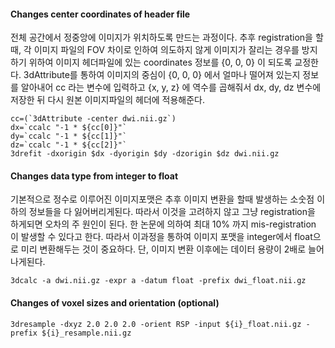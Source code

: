 #### Changes center coordinates of header file 
전체 공간에서 정중앙에 이미지가 위치하도록 만드는 과정이다. 추후 registration을 할 때, 각 이미지 파일의 FOV 차이로 인하여 의도하지 않게 이미지가 잘리는 경우를 방지하기 위하여 이미지 헤더파일에 있는 coordinates 정보를 {0, 0, 0} 이 되도록 교정한다. 3dAttribute를 통하여 이미지의 중심이 {0, 0, 0} 에서 얼마나 떨어져 있는지 정보를 알아내어 cc 라는 변수에 입력하고 {x, y, z} 에 역수를 곱해줘서 dx, dy, dz 변수에 저장한 뒤 다시 원본 이미지파일의 헤더에 적용해준다. 

<pre><code>cc=(`3dAttribute -center dwi.nii.gz`)   
dx=`ccalc "-1 * ${cc[0]}"`
dy=`ccalc "-1 * ${cc[1]}"`
dz=`ccalc "-1 * ${cc[2]}"`
3drefit -dxorigin $dx -dyorigin $dy -dzorigin $dz dwi.nii.gz</code></pre>

#### Changes data type from integer to float
기본적으로 정수로 이루어진 이미지포맷은 추후 이미지 변환을 할때 발생하는 소숫점 이하의 정보들을 다 잃어버리게된다. 따라서 이것을 고려하지 않고 그냥 registration을 하게되면 오차의 주 원인이 된다. 한 논문에 의하여 최대 10% 까지 mis-registration 이 발생할 수 있다고 한다. 따라서 이과정을 통하여 이미지 포맷을 integer에서 float으로 미리 변환해두는 것이 중요하다. 단, 이미지 변환 이후에는 데이터 용량이 2배로 늘어나게된다. 

<pre><code>3dcalc -a dwi.nii.gz -expr a -datum float -prefix dwi_float.nii.gz</code></pre>

#### Changes of voxel sizes and orientation (optional)

<pre><code>3dresample -dxyz 2.0 2.0 2.0 -orient RSP -input ${i}_float.nii.gz -prefix ${i}_resample.nii.gz</code></pre>

